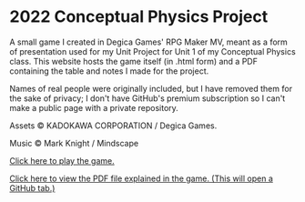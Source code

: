 # 2022 Conceptual Physics Project
A small game I created in Degica Games' RPG Maker MV, meant as a form of presentation used for my Unit Project for Unit 1 of my Conceptual Physics class. This website hosts the game itself (in .html form) and a PDF containing the table and notes I made for the project.

Names of real people were originally included, but I have removed them for the sake of privacy; I don't have GitHub's premium subscription so I can't make a public page with a private repository.

Assets © KADOKAWA CORPORATION / Degica Games.

Music © Mark Knight / Mindscape

[Click here to play the game.](/www/index.html)

[Click here to view the PDF file explained in the game. (This will open a GitHub tab.)](/TennisBallSheet.html)
